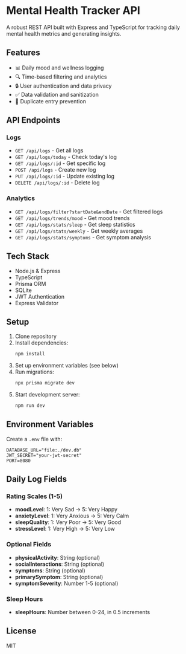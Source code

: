 # Mental Health Tracker API

A robust REST API built with Express and TypeScript for tracking daily mental health metrics and generating insights.

## Features

- 📊 Daily mood and wellness logging
- 🔍 Time-based filtering and analytics
- 🔒 User authentication and data privacy
- ✅ Data validation and sanitization
- 🎯 Duplicate entry prevention

## API Endpoints

### Logs

- `GET /api/logs` - Get all logs
- `GET /api/logs/today` - Check today's log
- `GET /api/logs/:id` - Get specific log
- `POST /api/logs` - Create new log
- `PUT /api/logs/:id` - Update existing log
- `DELETE /api/logs/:id` - Delete log

### Analytics

- `GET /api/logs/filter?startDate&endDate` - Get filtered logs
- `GET /api/logs/trends/mood` - Get mood trends
- `GET /api/logs/stats/sleep` - Get sleep statistics
- `GET /api/logs/stats/weekly` - Get weekly averages
- `GET /api/logs/stats/symptoms` - Get symptom analysis

## Tech Stack

- Node.js & Express
- TypeScript
- Prisma ORM
- SQLite
- JWT Authentication
- Express Validator

## Setup

1. Clone repository
2. Install dependencies:
   ```bash
   npm install
   ```
3. Set up environment variables (see below)
4. Run migrations:
   ```bash
   npx prisma migrate dev
   ```
5. Start development server:
   ```bash
   npm run dev
   ```

## Environment Variables

Create a `.env` file with:

```env
DATABASE_URL="file:./dev.db"
JWT_SECRET="your-jwt-secret"
PORT=8080
```

## Daily Log Fields

### Rating Scales (1-5)

- **moodLevel**: 1: Very Sad → 5: Very Happy
- **anxietyLevel**: 1: Very Anxious → 5: Very Calm
- **sleepQuality**: 1: Very Poor → 5: Very Good
- **stressLevel**: 1: Very High → 5: Very Low

### Optional Fields

- **physicalActivity**: String (optional)
- **socialInteractions**: String (optional)
- **symptoms**: String (optional)
- **primarySymptom**: String (optional)
- **symptomSeverity**: Number 1-5 (optional)

### Sleep Hours

- **sleepHours**: Number between 0-24, in 0.5 increments

## License

MIT
